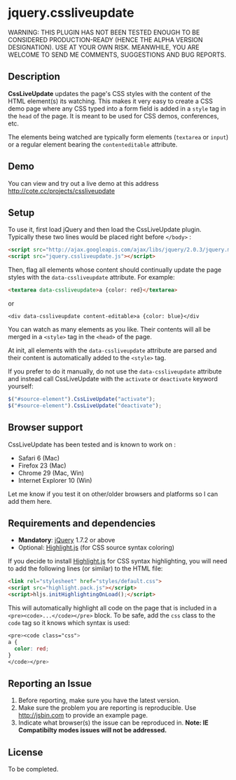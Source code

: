jquery.cssliveupdate
====================

WARNING: THIS PLUGIN HAS NOT BEEN TESTED ENOUGH TO BE CONSIDERED PRODUCTION-READY (HENCE THE ALPHA VERSION DESIGNATION). USE AT YOUR OWN RISK. MEANWHILE, YOU ARE WELCOME TO SEND ME COMMENTS, SUGGESTIONS AND BUG REPORTS.

## Description

**CssLiveUpdate** updates the page's CSS styles with the content of the HTML element(s) its watching. This makes it very easy to create a CSS demo page where any CSS typed into a form field is added in a `style` tag in the `head` of the page. It is meant to be used for CSS demos, conferences, etc.

The elements being watched are typically form elements (`textarea` or `input`) or a regular element bearing the `contenteditable` attribute.

## Demo

You can view and try out a live demo at this address http://cote.cc/projects/cssliveupdate

## Setup

To use it, first load jQuery and then load the CssLiveUpdate plugin. Typically these two lines would be placed right before `</body>` :

```html
<script src="http://ajax.googleapis.com/ajax/libs/jquery/2.0.3/jquery.min.js"></script>
<script src="jquery.cssliveupdate.js"></script>
```

Then, flag all elements whose content should continually update the page styles with the `data-cssliveupdate` attribute. For example: 

```html
<textarea data-cssliveupdate>a {color: red}</textarea> 
```

or

```
<div data-cssliveupdate content-editable>a {color: blue}</div
```

You can watch as many elements as you like. Their contents will all be merged in a `<style>` tag in the `<head>` of the page.
 
At init, all elements with the `data-cssliveupdate` attribute are parsed and their content is automatically added to the `<style>` tag.

If you prefer to do it manually, do not use the `data-cssliveupdate` attribute and instead call CssLiveUpdate with the `activate` or `deactivate` keyword yourself:

```javascript
$("#source-element").CssLiveUpdate("activate");
$("#source-element").CssLiveUpdate("deactivate");
```

## Browser support

CssLiveUpdate has been tested and is known to work on : 

* Safari 6 (Mac)
* Firefox 23 (Mac)
* Chrome 29 (Mac, Win)
* Internet Explorer 10 (Win)

Let me know if you test it on other/older browsers and platforms so I can add them here.

## Requirements and dependencies

* **Mandatory**: [jQuery](http://jquery.com/) 1.7.2 or above
* Optional: [Highlight.js](http://softwaremaniacs.org/soft/highlight/en/) (for CSS source syntax coloring)

If you decide to install [Highlight.js](http://softwaremaniacs.org/soft/highlight/en/) for CSS syntax highlighting, you will need to add the following lines (or similar) to the HTML file:

```html
<link rel="stylesheet" href="styles/default.css">
<script src="highlight.pack.js"></script>
<script>hljs.initHighlightingOnLoad();</script>
```

This will automatically highlight all code on the page that is included in a  `<pre><code>...</code></pre>` block. To be safe, add the `css` class to the `code` tag so it knows which syntax is used:

```css
<pre><code class="css">
a { 
  color: red; 
}
</code></pre>
```

## Reporting an Issue

1. Before reporting, make sure you have the latest version.
2. Make sure the problem you are reporting is reproducible. Use http://jsbin.com to provide an example page.
3. Indicate what browser(s) the issue can be reproduced in. **Note: IE Compatibilty modes issues will not be addressed.**

## License

To be completed.
